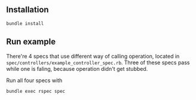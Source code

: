 ## Installation

```
bundle install
```

## Run example

There're 4 specs that use different way of calling operation, located in `spec/controllers/example_controller_spec.rb`.
Three of these specs pass while one is faling, because operation didn't get stubbed.

Run all four specs with
```
bundle exec rspec spec
```

